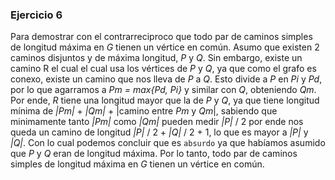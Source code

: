 ### Ejercicio 6

Para demostrar con el contrarreciproco que todo par de caminos simples de longitud máxima en _G_ tienen un vértice en común. Asumo que existen 2 caminos disjuntos y de máxima longitud, _P_ y _Q_. Sin embargo, existe un camino R el cual el cual usa los vértices de _P_ y _Q_, ya que como el grafo es conexo, existe un camino que nos lleva de _P_ a _Q_. Esto divide a _P_ en _Pi_ y _Pd_, por lo que agarramos a _Pm = max{Pd, Pi}_ y similar con _Q_, obteniendo _Qm_. Por ende, _R_ tiene una longitud mayor que la de _P_ y _Q_, ya que tiene longitud mínima de _|Pm|_ + _|Qm|_ + |camino entre _Pm_ y _Qm_|, sabiendo que minimamente tanto _|Pm|_ como _|Qm|_ pueden medir _|P|_ / 2 por ende nos queda un camino de longitud _|P|_ / 2 + _|Q|_ / 2 + 1, lo que es mayor a _|P|_ y _|Q|_. Con lo cual podemos concluir que es `absurdo` ya que habíamos asumido que _P_ y _Q_ eran de longitud máxima. Por lo tanto, todo par de caminos simples de longitud máxima en _G_ tienen un vértice en común. 